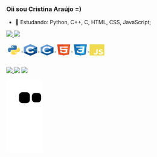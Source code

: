 ### Oii sou Cristina Araújo =)

- 🌱 Estudando: Python, C++, C, HTML, CSS, JavaScript;


<div aling="center">
  <a href="https://github.com/CristinaAraujo">
  <img height = " 180em " src = "https://github-readme-stats.vercel.app/api?username=CristinaAraujo&show_icons=true&theme=dracula&include_all_commits=true&count_private=true" />
  <img height = " 180em " src = "https://github-readme-stats.vercel.app/api/top-langs/?username=CristinaAraujo&layout=compact&langs_count=7&theme=dracula" />
</div>
  
<div style="display: inline_block"><br>
  <img align = "center" alt = "Cris-Python" height = " 30 " width = " 40 " src="https://raw.githubusercontent.com/devicons/devicon/master/icons/python/python-original.svg ">
  <img align = "center" alt = "Cris-cplusplus" height = "30" width = "40" src="https://raw.githubusercontent.com/devicons/devicon/master/icons/cplusplus/cplusplus-original.svg">
  <img align = "center" alt = "Cris-cplusplus" height = "30" width = "40" src="https://raw.githubusercontent.com/devicons/devicon/master/icons/c/c-original.svg ">
  <img align = "center" alt = "Cris-HTML" height = "30" width = "40" src="https://raw.githubusercontent.com/devicons/devicon/master/icons/html5/html5-original.svg ">
  <img align = "center" alt = "Cris-CSS" height = "30" width = "40" src="https://raw.githubusercontent.com/devicons/devicon/master/icons/css3/css3-original.svg ">
  <img align = "center" alt = "Cris-Js" height = "30" width = "40" src="https://raw.githubusercontent.com/devicons/devicon/master/icons/javascript/javascript-plain.svg">
</div>
  
##
  
<div>
   <a href="https://discord.gg/5nQVXmXW" target="_blank"><img src="https://img.shields.io/badge/Discord-7289DA?style=for-the-badge&logo=discord&logoColor=white" target="_blank">
   <a href="https://instagram.com/cristina_arauj_" target="_blank"><img src="https://img.shields.io/badge/-Instagram-%23E4405F?style=for-the-badge&logo=instagram&logoColor=white" target="_blank"></a>
   <a href="mailto:cristinaaraujo3388@gmail.com"><img src="https://img.shields.io/badge/-Gmail-%23333?style=for-the-badge&logo=gmail&logoColor=white" target="_blank"></a>
     
   ![Snake animation](https://github.com/CristinaAraujo/CristinaAraujo/blob/output/github-contribution-grid-snake.svg)
</div>

